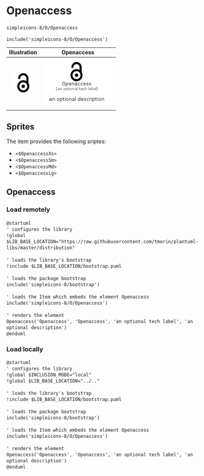 # Openaccess


```text
simpleicons-8/O/Openaccess
```

```text
include('simpleicons-8/O/Openaccess')
```



| Illustration | Openaccess |
| :---: | :---: |
| ![illustration for Illustration](../../simpleicons-8/O/Openaccess.png) | ![illustration for Openaccess](../../simpleicons-8/O/Openaccess.Local.png) |



## Sprites
The item provides the following sriptes:

- `<$OpenaccessXs>`
- `<$OpenaccessSm>`
- `<$OpenaccessMd>`
- `<$OpenaccessLg>`





## Openaccess

### Load remotely
```plantuml
@startuml
' configures the library
!global $LIB_BASE_LOCATION="https://raw.githubusercontent.com/tmorin/plantuml-libs/master/distribution"

' loads the library's bootstrap
!include $LIB_BASE_LOCATION/bootstrap.puml

' loads the package bootstrap
include('simpleicons-8/bootstrap')

' loads the Item which embeds the element Openaccess
include('simpleicons-8/O/Openaccess')

' renders the element
Openaccess('Openaccess', 'Openaccess', 'an optional tech label', 'an optional description')
@enduml
```

### Load locally
```plantuml
@startuml
' configures the library
!global $INCLUSION_MODE="local"
!global $LIB_BASE_LOCATION="../.."

' loads the library's bootstrap
!include $LIB_BASE_LOCATION/bootstrap.puml

' loads the package bootstrap
include('simpleicons-8/bootstrap')

' loads the Item which embeds the element Openaccess
include('simpleicons-8/O/Openaccess')

' renders the element
Openaccess('Openaccess', 'Openaccess', 'an optional tech label', 'an optional description')
@enduml
```

